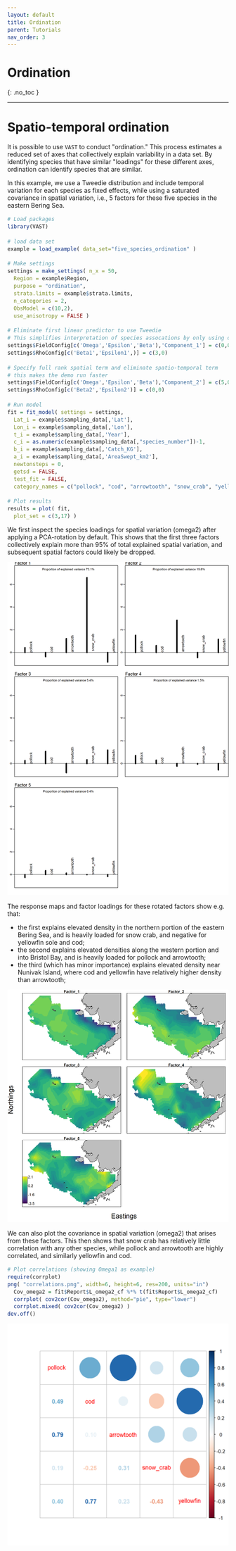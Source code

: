 ```yaml
---
layout: default
title: Ordination
parent: Tutorials
nav_order: 3
---
```


# Ordination
{: .no_toc }

---

# Spatio-temporal ordination

It is possible to use `VAST` to conduct "ordination."  This process estimates a reduced set of axes that collectively explain variability in a data set.  By identifying species that have similar "loadings" for these different axes, ordination can identify species that are similar.

In this example, we use a Tweedie distribution and include temporal variation for each species as fixed effects, while using a saturated covariance in spatial variation, i.e., 5 factors for these five species in the eastern Bering Sea.

```R
# Load packages
library(VAST)

# load data set
example = load_example( data_set="five_species_ordination" )

# Make settings
settings = make_settings( n_x = 50,
  Region = example$Region,
  purpose = "ordination",
  strata.limits = example$strata.limits,
  n_categories = 2,
  ObsModel = c(10,2),
  use_anisotropy = FALSE )

# Eliminate first linear predictor to use Tweedie
# This simplifies interpretation of species assocations by only using one model component
settings$FieldConfig[c('Omega','Epsilon','Beta'),'Component_1'] = c(0,0,'IID')
settings$RhoConfig[c('Beta1','Epsilon1',)] = c(3,0)

# Specify full rank spatial term and eliminate spatio-temporal term
# this makes the demo run faster
settings$FieldConfig[c('Omega','Epsilon','Beta'),'Component_2'] = c(5,0,'IID')
settings$RhoConfig[c('Beta2','Epsilon2')] = c(0,0)

# Run model
fit = fit_model( settings = settings,
  Lat_i = example$sampling_data[,'Lat'],
  Lon_i = example$sampling_data[,'Lon'],
  t_i = example$sampling_data[,'Year'],
  c_i = as.numeric(example$sampling_data[,"species_number"])-1,
  b_i = example$sampling_data[,'Catch_KG'],
  a_i = example$sampling_data[,'AreaSwept_km2'],
  newtonsteps = 0,
  getsd = FALSE,
  test_fit = FALSE,
  category_names = c("pollock", "cod", "arrowtooth", "snow_crab", "yellowfin") )

# Plot results
results = plot( fit,
  plot_set = c(3,17) )
```

We first inspect the species loadings for spatial variation (omega2) after applying a PCA-rotation by default.  This shows that the first three factors collectively explain more than 95% of total explained spatial variation, and subsequent spatial factors could likely be dropped.  

![Predicted density of Alaska pollock in the eastern Bering Sea for each year](/assets/images/ordination/Factor_loadings--Omega2.png)

The response maps and factor loadings for these rotated factors show e.g. that:
* the first explains elevated density in the northern portion of the eastern Bering Sea, and is heavily loaded for snow crab, and negative for yellowfin sole and cod;
* the second explains elevated densities along the western portion and into Bristol Bay, and is heavily loaded for pollock and arrowtooth;
* the third (which has minor importance) explains elevated density near Nunivak Island, where cod and yellowfin have relatively higher density than arrowtooth;

![Predicted density of Alaska pollock in the eastern Bering Sea for each year](/assets/images/ordination/Factor_maps--Omega2.png)

We can also plot the covariance in spatial variation (omega2) that arises from these factors.  This then shows that snow crab has relatively little correlation with any other species, while pollock and arrowtooth are highly correlated, and similarly yellowfin and cod. 

```R
# Plot correlations (showing Omega1 as example)
require(corrplot)
png( "correlations.png", width=6, height=6, res=200, units="in")
  Cov_omega2 = fit$Report$L_omega2_cf %*% t(fit$Report$L_omega2_cf)
  corrplot( cov2cor(Cov_omega2), method="pie", type="lower")
  corrplot.mixed( cov2cor(Cov_omega2) )
dev.off()
```

![Predicted density of Alaska pollock in the eastern Bering Sea for each year](/assets/images/ordination/correlations.png)


